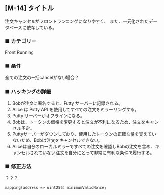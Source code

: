 ## [M-14] タイトル
注文キャンセルがフロントランニングになりやすく、
また、一元化されたデータベースに依存している。

### ■ カテゴリー
Front Running

### ■ 条件
全ての注文の一括cancelがない場合？

### ■ ハッキングの詳細
1. Bobが注文に署名すると、Putty サーバーに記録される。
2. Alice は Putty API を使用してすべての注文をミラーリングする。
3. Putty サーバーがオフラインになる。
4. Bobは、トークンの価格を変更すると注文が不利になるため、注文をキャンセル予定。
5. Puttyサーバーがダウンしており、使用したトークンの正確な量を覚えていないため、Bobは注文をキャンセルできない。
6. Aliceは自分のローカルミラーですべての注文を確認しBobの注文を含め、キャンセルされていない注文を自分にとって非常に有利な条件で履行する。

### ■ 修正方法
？？？
```Solidity
mapping(address => uint256) minimumValidNonce;
```
